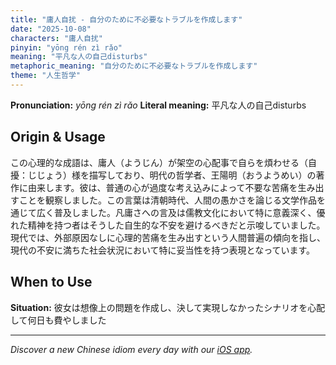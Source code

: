 ```yaml
---
title: "庸人自扰 - 自分のために不必要なトラブルを作成します"
date: "2025-10-08"
characters: "庸人自扰"
pinyin: "yōng rén zì rǎo"
meaning: "平凡な人の自己disturbs"
metaphoric_meaning: "自分のために不必要なトラブルを作成します"
theme: "人生哲学"
---
```


**Pronunciation:** *yōng rén zì rǎo*
**Literal meaning:** 平凡な人の自己disturbs

## Origin & Usage

この心理的な成語は、庸人（ようじん）が架空の心配事で自らを煩わせる（自擾：じじょう）様を描写しており、明代の哲学者、王陽明（おうようめい）の著作に由来します。彼は、普通の心が過度な考え込みによって不要な苦痛を生み出すことを観察しました。この言葉は清朝時代、人間の愚かさを論じる文学作品を通じて広く普及しました。凡庸さへの言及は儒教文化において特に意義深く、優れた精神を持つ者はそうした自生的な不安を避けるべきだと示唆していました。現代では、外部原因なしに心理的苦痛を生み出すという人間普遍の傾向を指し、現代の不安に満ちた社会状況において特に妥当性を持つ表現となっています。

## When to Use

**Situation:** 彼女は想像上の問題を作成し、決して実現しなかったシナリオを心配して何日も費やしました

---

*Discover a new Chinese idiom every day with our [iOS app](https://apps.apple.com/us/app/daily-chinese-idioms/id6740611324).*
